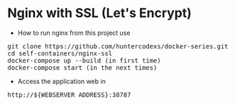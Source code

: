 # Nginx with SSL (Let's Encrypt)

- How to run nginx from this project use

<pre>
git clone https://github.com/huntercodexs/docker-series.git .
cd self-containers/nginx-ssl
docker-compose up --build (in first time)
docker-compose start (in the next times)
</pre>

- Access the application web in

<pre>
http://${WEBSERVER_ADDRESS}:38787
</pre>